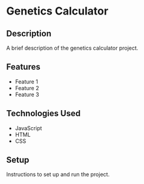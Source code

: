 # Genetics Calculator

## Description

A brief description of the genetics calculator project.

## Features

- Feature 1
- Feature 2
- Feature 3

## Technologies Used

- JavaScript
- HTML
- CSS

## Setup

Instructions to set up and run the project.
